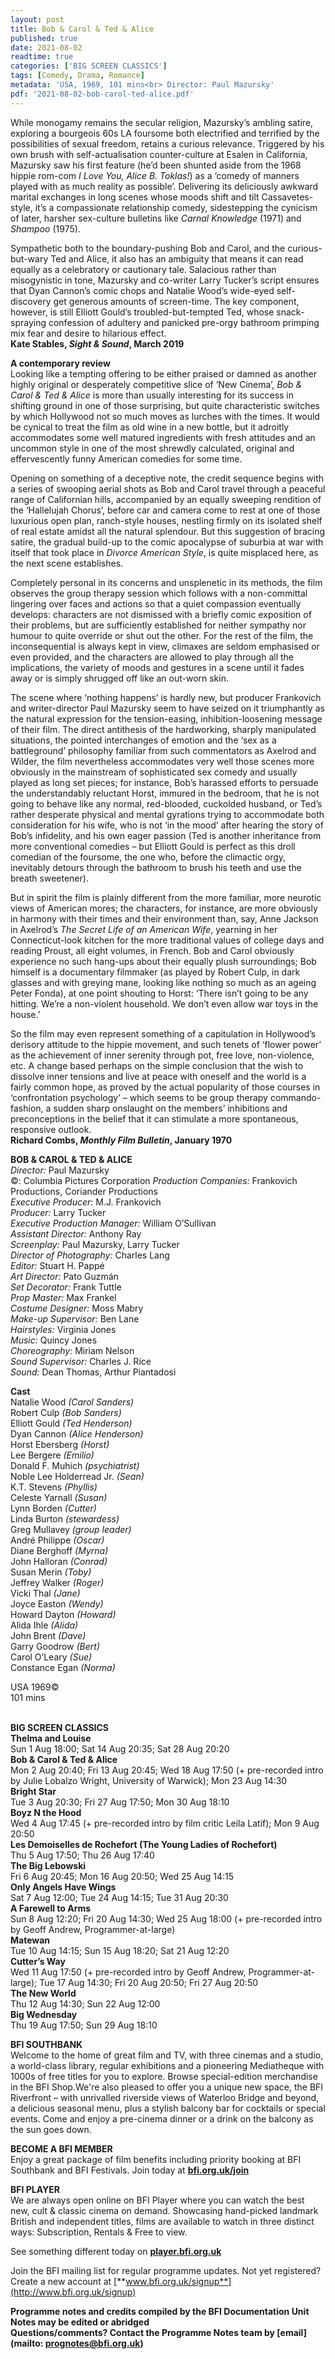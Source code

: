 ```yaml
---
layout: post
title: Bob & Carol & Ted & Alice
published: true
date: 2021-08-02
readtime: true
categories: ['BIG SCREEN CLASSICS']
tags: [Comedy, Drama, Romance]
metadata: 'USA, 1969, 101 mins<br> Director: Paul Mazursky'
pdf: '2021-08-02-bob-carol-ted-alice.pdf'
---
```


While monogamy remains the secular religion, Mazursky’s ambling satire, exploring a bourgeois 60s LA foursome both electrified and terrified by the possibilities of sexual freedom, retains a curious relevance. Triggered by his own brush with self-actualisation counter-culture at Esalen in California, Mazursky saw his first feature (he’d been shunted aside from the 1968 hippie rom-com _I Love You, Alice B. Toklas!_) as a ‘comedy of manners played with as much reality as possible’. Delivering its deliciously awkward marital exchanges in long scenes whose moods shift and tilt Cassavetes-style, it’s a compassionate relationship comedy, sidestepping the cynicism of later, harsher sex-culture bulletins like _Carnal Knowledge_ (1971) and _Shampoo_ (1975).

Sympathetic both to the boundary-pushing Bob and Carol, and the curious-but-wary Ted and Alice, it also has an ambiguity that means it can read equally as a celebratory or cautionary tale. Salacious rather than misogynistic in tone, Mazursky and co-writer Larry Tucker’s script ensures that Dyan Cannon’s comic chops and Natalie Wood’s wide-eyed self-discovery get generous amounts of screen-time. The key component, however, is still Elliott Gould’s troubled-but-tempted Ted, whose snack-spraying confession of adultery and panicked pre-orgy bathroom primping mix fear and desire to hilarious effect.<br>
**Kate Stables, _Sight & Sound_, March 2019**<br>

**A contemporary review**<br>
Looking like a tempting offering to be either praised or damned as another highly original or desperately competitive slice of ‘New Cinema’, _Bob & Carol & Ted & Alice_ is more than usually interesting for its success in shifting ground in one of those surprising, but quite characteristic switches by which Hollywood not so much moves as lurches with the times. It would be cynical to treat the film as old wine in a new bottle, but it adroitly accommodates some well matured ingredients with fresh attitudes and an uncommon style in one of the most shrewdly calculated, original and effervescently funny American comedies for some time.

Opening on something of a deceptive note, the credit sequence begins with a series of swooping aerial shots as Bob and Carol travel through a peaceful range of Californian hills, accompanied by an equally sweeping rendition of the ‘Hallelujah Chorus’, before car and camera come to rest at one of those luxurious open plan, ranch-style houses, nestling firmly on its isolated shelf of real estate amidst all the natural splendour. But this suggestion of bracing satire, the gradual build-up to the comic apocalypse of suburbia at war with itself that took place in _Divorce American Style_, is quite misplaced here, as the next scene establishes.

Completely personal in its concerns and unsplenetic in its methods, the film observes the group therapy session which follows with a non-committal lingering over faces and actions so that a quiet compassion eventually develops: characters are not dismissed with a briefly comic exposition of their problems, but are sufficiently established for neither sympathy nor humour to quite override or shut out the other. For the rest of the film, the inconsequential is always kept in view, climaxes are seldom emphasised or even provided, and the characters are allowed to play through all the implications, the variety of moods and gestures in a scene until it fades away or is simply shrugged off like an out-worn skin.

The scene where ‘nothing happens’ is hardly new, but producer Frankovich and writer-director Paul Mazursky seem to have seized on it triumphantly as the natural expression for the tension-easing, inhibition-loosening message of their film. The direct antithesis of the hardworking, sharply manipulated situations, the pointed interchanges of emotion and the ‘sex as a battleground’ philosophy familiar from such commentators as Axelrod and Wilder, the film nevertheless accommodates very well those scenes more obviously in the mainstream of sophisticated sex comedy and usually played as long set pieces; for instance, Bob’s harassed efforts to persuade the understandably reluctant Horst, immured in the bedroom, that he is not going to behave like any normal, red-blooded, cuckolded husband, or Ted’s rather desperate physical and mental gyrations trying to accommodate both consideration for his wife, who is not ‘in the mood’ after hearing the story of Bob’s infidelity, and his own eager passion (Ted is another inheritance from more conventional comedies – but Elliott Gould is perfect as this droll comedian of the foursome, the one who, before the climactic orgy, inevitably detours through the bathroom to brush his teeth and use the breath sweetener).

But in spirit the film is plainly different from the more familiar, more neurotic views of American mores; the characters, for instance, are more obviously in harmony with their times and their environment than, say, Anne Jackson in Axelrod’s _The Secret Life of an American Wife_, yearning in her Connecticut-look kitchen for the more traditional values of college days and reading Proust, all eight volumes, in French. Bob and Carol obviously experience no such hang-ups about their equally plush surroundings; Bob himself is a documentary filmmaker (as played by Robert Culp, in dark glasses and with greying mane, looking like nothing so much as an ageing Peter Fonda), at one point shouting to Horst: ‘There isn’t going to be any hitting. We’re a non-violent household. We don’t even allow war toys in the house.’

So the film may even represent something of a capitulation in Hollywood’s derisory attitude to the hippie movement, and such tenets of ‘flower power’ as the achievement of inner serenity through pot, free love, non-violence, etc. A change based perhaps on the simple conclusion that the wish to dissolve inner tensions and live at peace with oneself and the world is a fairly common hope, as proved by the actual popularity of those courses in ‘confrontation psychology’ – which seems to be group therapy commando-fashion, a sudden sharp onslaught on the members’ inhibitions and preconceptions in the belief that it can stimulate a more spontaneous, responsive outlook.<br>
**Richard Combs, _Monthly Film Bulletin_, January 1970**<br>

**BOB & CAROL & TED & ALICE**<br>
_Director:_ Paul Mazursky  
©: Columbia Pictures Corporation
_Production Companies:_ Frankovich Productions, Coriander Productions  
_Executive Producer:_ M.J. Frankovich  
_Producer:_ Larry Tucker  
_Executive Production Manager:_ William O’Sullivan  
_Assistant Director:_ Anthony Ray  
_Screenplay:_ Paul Mazursky, Larry Tucker  
_Director of Photography:_ Charles Lang  
_Editor:_ Stuart H. Pappé  
_Art Director:_ Pato Guzmán  
_Set Decorator:_ Frank Tuttle  
_Prop Master:_ Max Frankel  
_Costume Designer:_ Moss Mabry  
_Make-up Supervisor:_ Ben Lane  
_Hairstyles:_ Virginia Jones  
_Music:_ Quincy Jones  
_Choreography:_ Miriam Nelson  
_Sound Supervisor:_ Charles J. Rice  
_Sound:_ Dean Thomas, Arthur Piantadosi<br> 

**Cast**<br>
Natalie Wood _(Carol Sanders)_  
Robert Culp _(Bob Sanders)_  
Elliott Gould _(Ted Henderson)_  
Dyan Cannon _(Alice Henderson)_  
Horst Ebersberg _(Horst)_  
Lee Bergere _(Emilio)_  
Donald F. Muhich _(psychiatrist)_  
Noble Lee Holderread Jr. _(Sean)_  
K.T. Stevens _(Phyllis)_  
Celeste Yarnall _(Susan)_  
Lynn Borden _(Cutter)_  
Linda Burton _(stewardess)_  
Greg Mullavey _(group leader)_  
André Philippe _(Oscar)_  
Diane Berghoff _(Myrna)_  
John Halloran _(Conrad)_  
Susan Merin _(Toby)_  
Jeffrey Walker _(Roger)_  
Vicki Thal _(Jane)_  
Joyce Easton _(Wendy)_  
Howard Dayton _(Howard)_  
Alida Ihle _(Alida)_  
John Brent _(Dave)_  
Garry Goodrow _(Bert)_  
Carol O’Leary _(Sue)_  
Constance Egan _(Norma)_  

USA 1969©<br>
101 mins<br>
<br>

**BIG SCREEN CLASSICS**<br>
**Thelma and Louise**<br>
Sun 1 Aug 18:00; Sat 14 Aug 20:35; Sat 28 Aug 20:20<br>
**Bob & Carol & Ted & Alice**<br>
Mon 2 Aug 20:40; Fri 13 Aug 20:45; Wed 18 Aug 17:50 (+ pre-recorded intro by Julie Lobalzo Wright, University of Warwick); Mon 23 Aug 14:30<br>
**Bright Star**<br>
Tue 3 Aug 20:30; Fri 27 Aug 17:50; Mon 30 Aug 18:10<br>
**Boyz N the Hood**<br>
Wed 4 Aug 17:45 (+ pre-recorded intro by film critic Leila Latif); Mon 9 Aug 20:50<br>
**Les Demoiselles de Rochefort (The Young Ladies of Rochefort)**<br>
Thu 5 Aug 17:50; Thu 26 Aug 17:40<br>
**The Big Lebowski**<br>
Fri 6 Aug 20:45; Mon 16 Aug 20:50; Wed 25 Aug 14:15<br>
**Only Angels Have Wings**<br>
Sat 7 Aug 12:00; Tue 24 Aug 14:15; Tue 31 Aug 20:30<br>
**A Farewell to Arms**<br>
Sun 8 Aug 12:20; Fri 20 Aug 14:30; Wed 25 Aug 18:00 (+ pre-recorded intro by Geoff Andrew, Programmer-at-large)<br>
**Matewan**<br>
Tue 10 Aug 14:15; Sun 15 Aug 18:20; Sat 21 Aug 12:20<br>
**Cutter’s Way**<br>
Wed 11 Aug 17:50 (+ pre-recorded intro by Geoff Andrew, Programmer-at-large); Tue 17 Aug 14:30; Fri 20 Aug 20:50; Fri 27 Aug 20:50<br>
**The New World**<br>
Thu 12 Aug 14:30; Sun 22 Aug 12:00<br>
**Big Wednesday**<br>
Thu 19 Aug 17:50; Sun 29 Aug 18:10<br>


**BFI SOUTHBANK**  
Welcome to the home of great film and TV, with three cinemas and a studio, a world-class library, regular exhibitions and a pioneering Mediatheque with 1000s of free titles for you to explore. Browse special-edition merchandise in the BFI Shop.We&#39;re also pleased to offer you a unique new space, the BFI Riverfront – with unrivalled riverside views of Waterloo Bridge and beyond, a delicious seasonal menu, plus a stylish balcony bar for cocktails or special events. Come and enjoy a pre-cinema dinner or a drink on the balcony as the sun goes down.  

**BECOME A BFI MEMBER**  
Enjoy a great package of film benefits including priority booking at BFI Southbank and BFI Festivals. Join today at [**bfi.org.uk/join**](http://www.bfi.org.uk/join)  

**BFI PLAYER**  
 We are always open online on BFI Player where you can watch the best new, cult &amp; classic cinema on demand. Showcasing hand-picked landmark British and independent titles, films are available to watch in three distinct ways: Subscription, Rentals &amp; Free to view.  

See something different today on [**player.bfi.org.uk**](https://player.bfi.org.uk)  

Join the BFI mailing list for regular programme updates. Not yet registered? Create a new account at [**www.bfi.org.uk/signup**](http://www.bfi.org.uk/signup)

**Programme notes and credits compiled by the BFI Documentation Unit  
Notes may be edited or abridged  
Questions/comments? Contact the Programme Notes team by [email](mailto: prognotes@bfi.org.uk)**
<!--stackedit_data:
eyJoaXN0b3J5IjpbMjk1NTYwNjM3XX0=
-->